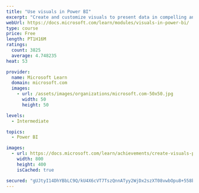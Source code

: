 ```yaml
---
title: "Use visuals in Power BI"
excerpt: "Create and customize visuals to present data in compelling and insightful ways."
webUrl: https://docs.microsoft.com/learn/modules/visuals-in-power-bi/
type: course
price: Free
length: PT1H16M
ratings:
  count: 3825
  average: 4.748235
heat: 53

provider:
  name: Microsoft Learn
  domain: microsoft.com
  images:
    - url: /assets/images/organizations/microsoft.com-50x50.jpg
      width: 50
      height: 50

levels:
  - Intermediate

topics:
  - Power BI

images:
  - url: https://docs.microsoft.com/learn/achievements/create-visuals-power-bi-desktop-social.png
    width: 800
    height: 400
    isCached: true

secured: "gUJtyI14DhYBbLC9Q/kU4X6cVT7TszQnnATyy2WjDx2szXT08vwbOpu8+558bUR2wRsqO0IZJiDWbmZODgem5VRt/CJXTIPhFOdfHvDy9VdzLXzNOmKcTlWtmQSa1bRXUOsusQNnmir7b6mWYLnKjmnGpg+2g9xrX4/Z3xT74X+ELcNB1OZaOL3HGYS1sPDr4nEVwOZ1opvpkfg+cK+byof/7NM3W8vtUP9Tnj3jYqLY+K5nu3yIlMZw4lEB9BOtsYDndPRK3l3upnVyuyvbln7bRLuREV5maScCRk8q+Cnhwz3aZBjI0KnEsoUkDJuDiHjZLpMAAZkDQ1IVIAWKE9g1651kaBmos2G41IkZZhGRHhPvFUlICzSHdZcR3g527NUV9vHpE7N24U9GqXrfJ5CBW+Hn7b/zgqEbSalsedc=;QYNPekGg10ngua/X+cPnig=="
---
```


